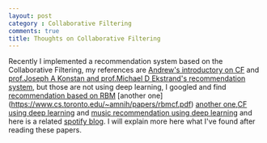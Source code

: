 ```yaml
---
layout: post
category : Collaborative Filtering
comments: true
title: Thoughts on Collaborative Filtering
---
```

Recently I implemented a recommendation system based on the Collaborative Filtering, my references are [Andrew's introductory on CF](https://www.coursera.org/learn/machine-learning/) and
[prof.Joseph A Konstan and prof.Michael D Ekstrand's recommendation system](https://www.coursera.org/learn/recommender-systems), but those are not using deep learning, I googled and find [recommendation based on RBM](http://www.ismir2011.ismir.net/papers/PS6-13.pdf) [another one] (https://www.cs.toronto.edu/~amnih/papers/rbmcf.pdf) [another one](http://www.cs.utoronto.ca/~hinton/absps/netflixICML.pdf),[CF using deep learning](http://arxiv.org/pdf/1409.2944v1.pdf) and [music recommendation using deep learning](http://papers.nips.cc/paper/5004-deep-content-based-music-recommendation.pdf) and here is a related [spotify blog](http://benanne.github.io/2014/08/05/spotify-cnns.html).
I will explain more here what I've found after reading these papers.
